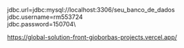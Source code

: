 jdbc.url=jdbc:mysql://localhost:3306/seu_banco_de_dados\
jdbc.username=rm553724\
jdbc.password=150704\

https://global-solution-front-gioborbas-projects.vercel.app/
